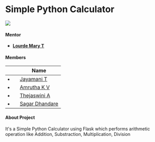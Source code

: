 # Simple Python Calculator

<img src="https://www.codeitbro.com/wp-content/uploads/2020/04/build-simple-python-calculator.jpg">

#### Mentor
<ul type="square">
  <li><b><a href="https://www.linkedin.com/in/lourde-mary-t-470092183/">Lourde Mary T</a></b><br></li>
</ul>

#### Members

||Name|
|-|-|
|<li>|<a href="https://www.linkedin.com/in/jayamani-t-2481271a1/">Jayamani T</a>|
|<li>|<a href="https://www.linkedin.com/in/amrutha-k-v-66023b206/">Amrutha K V</a>|
|<li>|<a href="https://www.linkedin.com/in/thejaswini-a-251704206/">Thejaswini A</a>|
|<li>|<a href="https://www.linkedin.com/in/sagar-dhandare-a401271a3/">Sagar Dhandare</a>|


#### About Project 
It's a Simple Python Calculator using Flask which performs arithmetic operation like Addition, Substraction, Multiplication, Division
